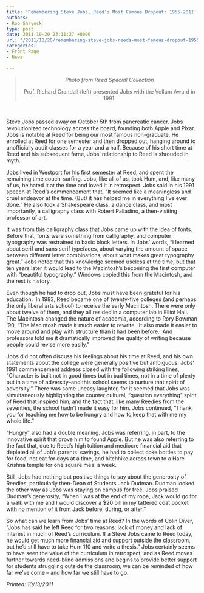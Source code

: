 ```yaml
---
title: 'Remembering Steve Jobs, Reed’s Most Famous Dropout: 1955-2011'
authors:
- Rob Shryock
type: post
date: 2011-10-20 23:11:27 +0000
url: "/2011/10/20/remembering-steve-jobs-reeds-most-famous-dropout-1955-2011/"
categories:
- Front Page
- News

---
```

> <p style="text-align: center;">
>   <a href="https://i2.wp.com/www.reedquest.org/wp-content/uploads/2011/10/JobsSteve1atVollumAwd1991.jpg"><img class="aligncenter size-full wp-image-904" title="JobsSteve1atVollumAwd1991" src="https://i2.wp.com/www.reedquest.org/wp-content/uploads/2011/10/JobsSteve1atVollumAwd1991.jpg?resize=300%2C200" alt="" data-recalc-dims="1" /></a><em>Photo from Reed Special Collection</em>
> </p>
> 
> <p style="text-align: center;">
>   Prof. Richard Crandall (left) presented Jobs with the Vollum Award in 1991.
> </p>

&nbsp;

Steve Jobs passed away on October 5th from pancreatic cancer. Jobs revolutionized technology across the board, founding both Apple and Pixar. Jobs is notable at Reed for being our most famous non-graduate. He enrolled at Reed for one semester and then dropped out, hanging around to unofficially audit classes for a year and a half. Because of his short time at Reed and his subsequent fame, Jobs&#8217; relationship to Reed is shrouded in myth.

Jobs lived in Westport for his first semester at Reed, and spent the remaining time couch-surfing. Jobs, like all of us, took Hum, and, like many of us, he hated it at the time and loved it in retrospect. Jobs said in his 1991 speech at Reed&#8217;s commencement that, “It seemed like a meaningless and cruel endeavor at the time. (But) it has helped me in everything I&#8217;ve ever done.” He also took a Shakespeare class, a dance class, and most importantly, a calligraphy class with Robert Palladino, a then-visiting professor of art.

It was from this calligraphy class that Jobs came up with the idea of fonts. Before that, fonts were something from calligraphy, and computer typography was restrained to basic block letters. In Jobs&#8217; words, “I learned about serif and sans serif typefaces, about varying the amount of space between different letter combinations, about what makes great typography great.” Jobs noted that this knowledge seemed useless at the time, but that ten years later it would lead to the Macintosh’s becoming the first computer with “beautiful typography.” Windows copied this from the Macintosh, and the rest is history.

Even though he had to drop out, Jobs must have been grateful for his education.  In 1983, Reed became one of twenty-five colleges (and perhaps the only liberal arts school) to receive the early Macintosh. There were only about twelve of them, and they all resided in a computer lab in Elliot Hall. The Macintosh changed the nature of academia, according to Rory Bowman &#8217;90, “The Macintosh made it much easier to rewrite.  It also made it easier to move around and play with structure than it had been before.  And professors told me it dramatically improved the quality of writing because people could revise more easily.”

Jobs did not often discuss his feelings about his time at Reed, and his own statements about the college were generally positive but ambiguous. Jobs&#8217; 1991 commencement address closed with the following striking lines, &#8220;Character is built not in good times but in bad times, not in a time of plenty but in a time of adversity&#8211;and this school seems to nurture that spirit of adversity.” There was some uneasy laughter, for it seemed that Jobs was simultaneously highlighting the counter cultural, “question everything” spirit of Reed that inspired him, and the fact that, like many Reedies from the seventies, the school hadn&#8217;t made it easy for him. Jobs continued, “Thank you for teaching me how to be hungry and how to keep that with me my whole life.&#8221;

“Hungry” also had a double meaning. Jobs was referring, in part, to the innovative spirit that drove him to found Apple. But he was also referring to the fact that, due to Reed&#8217;s high tuition and mediocre financial aid that depleted all of Job&#8217;s parents’ savings, he had to collect coke bottles to pay for food, not eat for days at a time, and hitchhike across town to a Hare Krishna temple for one square meal a week.

Still, Jobs had nothing but positive things to say about the generosity of Reedies, particularly then-Dean of Students Jack Dudman. Dudman looked the other way as Jobs was staying on campus for free. Jobs praised Dudman&#8217;s generosity, “When I was at the end of my rope, Jack would go for a walk with me and I would discover a $20 bill in my tattered coat pocket with no mention of it from Jack before, during, or after.”

So what can we learn from Jobs&#8217; time at Reed? In the words of Colin Diver, “Jobs has said he left Reed for two reasons: lack of money and lack of interest in much of Reed&#8217;s curriculum. If a Steve Jobs came to Reed today, he would get much more financial aid and support outside the classroom, but he&#8217;d still have to take Hum 110 and write a thesis.” Jobs certainly seems to have seen the value of the curriculum in retrospect, and as Reed moves further towards need-blind admissions and begins to provide better support for students struggling outside the classroom, we can be reminded of how far we&#8217;ve come – and how far we still have to go.

_Printed: 10/13/2011_